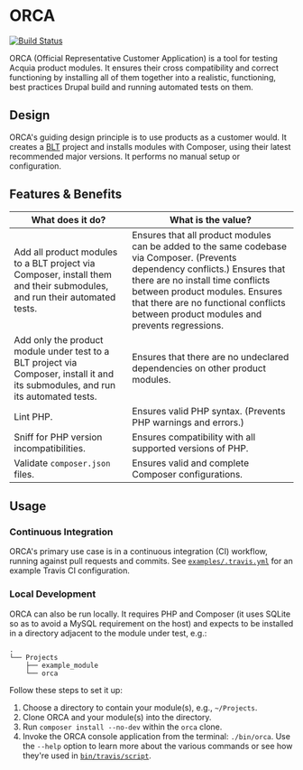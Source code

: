 # ORCA

[![Build Status](https://travis-ci.org/acquia/orca.svg?branch=master)](https://travis-ci.org/acquia/orca)

ORCA (Official Representative Customer Application) is a tool for testing Acquia product modules. It ensures their cross compatibility and correct functioning by installing all of them together into a realistic, functioning, best practices Drupal build and running automated tests on them.

## Design

ORCA's guiding design principle is to use products as a customer would. It creates a [BLT](https://blt.readthedocs.io/) project and installs modules with Composer, using their latest recommended major versions. It performs no manual setup or configuration.

## Features & Benefits

| What does it do? | What is the value? |
| --- | --- |
| Add all product modules to a BLT project via Composer, install them and their submodules, and run their automated tests. | Ensures that all product modules can be added to the same codebase via Composer. (Prevents dependency conflicts.) Ensures that there are no install time conflicts between product modules. Ensures that there are no functional conflicts between product modules and prevents regressions. |
| Add only the product module under test to a BLT project via Composer, install it and its submodules, and run its automated tests. | Ensures that there are no undeclared dependencies on other product modules. |
| Lint PHP. | Ensures valid PHP syntax. (Prevents PHP warnings and errors.) |
| Sniff for PHP version incompatibilities. | Ensures compatibility with all supported versions of PHP. |
| Validate `composer.json` files. | Ensures valid and complete Composer configurations. |

## Usage

### Continuous Integration

ORCA's primary use case is in a continuous integration (CI) workflow, running against pull requests and commits. See [`examples/.travis.yml`](../examples/.travis.yml) for an example Travis CI configuration.

### Local Development

ORCA can also be run locally. It requires PHP and Composer (it uses SQLite so as to avoid a MySQL requirement on the host) and expects to be installed in a directory adjacent to the module under test, e.g.:

```
.
└── Projects
    ├── example_module
    └── orca
```

Follow these steps to set it up:

1. Choose a directory to contain your module(s), e.g., `~/Projects`.
1. Clone ORCA and your module(s) into the directory.
1. Run `composer install --no-dev` within the `orca` clone.
1. Invoke the ORCA console application from the terminal: `./bin/orca`. Use the `--help` option to learn more about the various commands or see how they're used in [`bin/travis/script`](../bin/travis/script).
